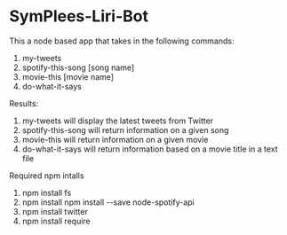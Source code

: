 # SymPlees-Liri-Bot

This a node based app that takes in the following commands:
1. my-tweets
1. spotify-this-song [song name]
1. movie-this [movie name]
1. do-what-it-says

Results:

1. my-tweets will display the latest tweets from Twitter
1. spotify-this-song will return information on a given song
1. movie-this will return information on a given movie
1. do-what-it-says will return information based on a movie title in a text file

Required npm intalls

1. npm install fs
1. npm install npm install --save node-spotify-api
1. npm install twitter
1. npm install require



